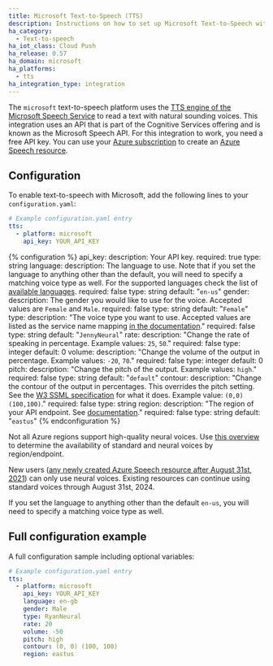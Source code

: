 ```yaml
---
title: Microsoft Text-to-Speech (TTS)
description: Instructions on how to set up Microsoft Text-to-Speech with Home Assistant.
ha_category:
  - Text-to-speech
ha_iot_class: Cloud Push
ha_release: 0.57
ha_domain: microsoft
ha_platforms:
  - tts
ha_integration_type: integration
---
```


The `microsoft` text-to-speech platform uses the [TTS engine of the Microsoft Speech Service](https://docs.microsoft.com/en-us/azure/cognitive-services/speech-service/text-to-speech) to read a text with natural sounding voices. This integration uses an API that is part of the Cognitive Services offering and is known as the Microsoft Speech API. For this integration to work, you need a free API key. You can use your [Azure subscription](https://azure.microsoft.com) to create an [Azure Speech resource](https://portal.azure.com/#create/Microsoft.CognitiveServicesSpeechServices).

## Configuration

To enable text-to-speech with Microsoft, add the following lines to your `configuration.yaml`:

```yaml
# Example configuration.yaml entry
tts:
  - platform: microsoft
    api_key: YOUR_API_KEY
```

{% configuration %}
api_key:
  description: Your API key.
  required: true
  type: string
language:
  description: The language to use. Note that if you set the language to anything other than the default, you will need to specify a matching voice type as well. For the supported languages check the list of [available languages](https://github.com/home-assistant/core/blob/dev/homeassistant/generated/microsoft_tts.py).
  required: false
  type: string
  default: "`en-us`"
gender:
  description: The gender you would like to use for the voice. Accepted values are `Female` and `Male`.
  required: false
  type: string
  default: "`Female`"
type:
  description: "The voice type you want to use. Accepted values are listed as the service name mapping [in the documentation](https://docs.microsoft.com/en-us/azure/cognitive-services/speech-service/language-support#text-to-speech)."
  required: false
  type: string
  default: "`JennyNeural`"
rate:
  description: "Change the rate of speaking in percentage. Example values: `25`, `50`."
  required: false
  type: integer
  default: 0
volume:
  description: "Change the volume of the output in percentage. Example values: `-20`, `70`."
  required: false
  type: integer
  default: 0
pitch:
  description: "Change the pitch of the output. Example values: `high`."
  required: false
  type: string
  default: "`default`"
contour:
  description: "Change the contour of the output in percentages. This overrides the pitch setting. See the [W3 SSML specification](https://www.w3.org/TR/speech-synthesis/#pitch_contour) for what it does. Example value: `(0,0) (100,100)`."
  required: false
  type: string
region:
  description: "The region of your API endpoint. See [documentation](https://docs.microsoft.com/en-us/azure/cognitive-services/speech-service/regions)."
  required: false
  type: string
  default: "`eastus`"
{% endconfiguration %}

<div class='note'>

Not all Azure regions support high-quality neural voices. Use [this overview](https://docs.microsoft.com/en-us/azure/cognitive-services/speech-service/regions#neural-and-standard-voices) to determine the availability of standard and neural voices by region/endpoint.
 
New users ([any newly created Azure Speech resource after August 31st, 2021](https://docs.microsoft.com/en-us/azure/cognitive-services/speech-service/text-to-speech#migrate-to-neural-voice)) can only use neural voices. Existing resources can continue using standard voices through August 31st, 2024.

</div>

<div class='note'>

If you set the language to anything other than the default `en-us`, you will need to specify a matching voice type as well.

</div> 
 
## Full configuration example

A full configuration sample including optional variables:

```yaml
# Example configuration.yaml entry
tts:
  - platform: microsoft
    api_key: YOUR_API_KEY
    language: en-gb
    gender: Male
    type: RyanNeural
    rate: 20
    volume: -50
    pitch: high
    contour: (0, 0) (100, 100)
    region: eastus
```
